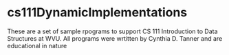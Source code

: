 # cs111DynamicImplementations
These are a set of sample rpograms to support CS 111 Introduction to Data Structures at WVU. All programs were wrtitten by Cynthia D. Tanner and are educational in nature
